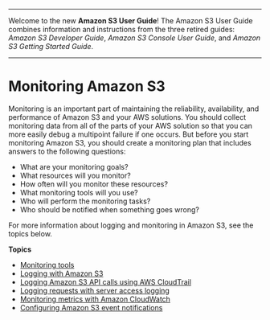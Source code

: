 --------

Welcome to the new **Amazon S3 User Guide**\! The Amazon S3 User Guide combines information and instructions from the three retired guides: *Amazon S3 Developer Guide*, *Amazon S3 Console User Guide*, and *Amazon S3 Getting Started Guide*\.

--------

# Monitoring Amazon S3<a name="monitoring-overview"></a>

Monitoring is an important part of maintaining the reliability, availability, and performance of Amazon S3 and your AWS solutions\. You should collect monitoring data from all of the parts of your AWS solution so that you can more easily debug a multipoint failure if one occurs\. But before you start monitoring Amazon S3, you should create a monitoring plan that includes answers to the following questions:
+ What are your monitoring goals?
+ What resources will you monitor?
+ How often will you monitor these resources?
+ What monitoring tools will you use?
+ Who will perform the monitoring tasks?
+ Who should be notified when something goes wrong?

For more information about logging and monitoring in Amazon S3, see the topics below\.

**Topics**
+ [Monitoring tools](monitoring-automated-manual.md)
+ [Logging with Amazon S3](logging-with-S3.md)
+ [Logging Amazon S3 API calls using AWS CloudTrail](cloudtrail-logging.md)
+ [Logging requests with server access logging](ServerLogs.md)
+ [Monitoring metrics with Amazon CloudWatch](cloudwatch-monitoring.md)
+ [Configuring Amazon S3 event notifications](NotificationHowTo.md)